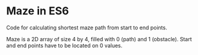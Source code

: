 # Maze in ES6

Code for calculating shortest maze path from start to end points.

Maze is a 2D array of size 4 by 4, filled with 0 (path) and 1 (obstacle). Start and end points have to be located on 0 values.
